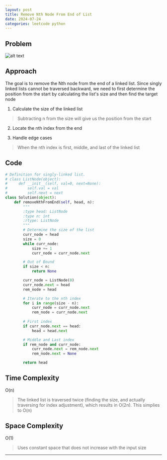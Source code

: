 ```yaml
---
layout: post
title: Remove Nth Node From End of List
date: 2024-07-24
categories: leetcode python
---
```

## Problem
![alt text](/blog/public/img/RemoveNthNodeFromEndofList.png)

## Approach
The goal is to remove the Nth node from the end of a linked list. Since singly linked lists cannot be traversed backward, we need to first determine the position from the start by calculating the list's size and then find the target node

1. Calculate the size of the linked list
> Subtracting n from the size will give us the position from the start

2. Locate the nth index from the end

3. Handle edge cases
> When the nth index is first, middle, and last of the linked list

## Code
```python
# Definition for singly-linked list.
# class ListNode(object):
#     def __init__(self, val=0, next=None):
#         self.val = val
#         self.next = next
class Solution(object):
    def removeNthFromEnd(self, head, n):
        """
        :type head: ListNode
        :type n: int
        :rtype: ListNode
        """
        # Determine the size of the list
        curr_node = head
        size = 0
        while curr_node:
            size += 1
            curr_node = curr_node.next

        # Out of Bound
        if size < n:
            return None

        curr_node = ListNode(0)
        curr_node.next = head
        rem_node = head

        # Iterate to the nth index
        for i in range(size - n):
            curr_node = curr_node.next
            rem_node = curr_node.next
        
        # First index
        if curr_node.next == head:
            head = head.next

        # Middle and Last index
        if rem_node and curr_node:
            curr_node.next = rem_node.next
            rem_node.next = None

        return head
```
## Time Complexity
O(n)
> The linked list is traversed twice (finding the size, and actually traversing for index adjustment), which results in O(2n). This simplies to O(n)

## Space Complexity
O(1)
> Uses constant space that does not increase with the input size

---